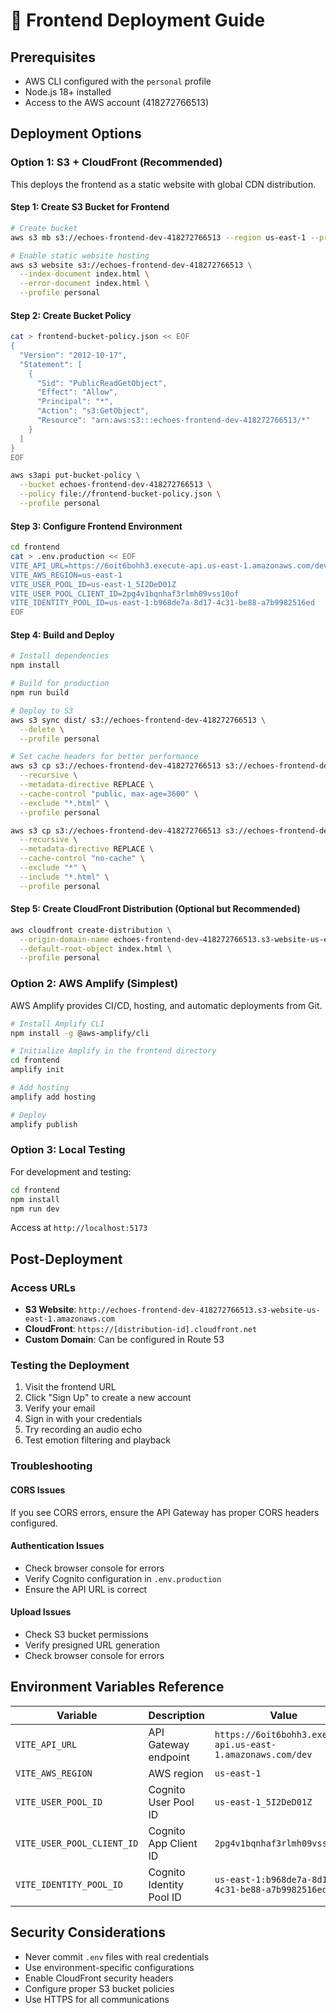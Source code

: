 # 🎨 Frontend Deployment Guide

## Prerequisites
- AWS CLI configured with the `personal` profile
- Node.js 18+ installed
- Access to the AWS account (418272766513)

## Deployment Options

### Option 1: S3 + CloudFront (Recommended)
This deploys the frontend as a static website with global CDN distribution.

#### Step 1: Create S3 Bucket for Frontend
```bash
# Create bucket
aws s3 mb s3://echoes-frontend-dev-418272766513 --region us-east-1 --profile personal

# Enable static website hosting
aws s3 website s3://echoes-frontend-dev-418272766513 \
  --index-document index.html \
  --error-document index.html \
  --profile personal
```

#### Step 2: Create Bucket Policy
```bash
cat > frontend-bucket-policy.json << EOF
{
  "Version": "2012-10-17",
  "Statement": [
    {
      "Sid": "PublicReadGetObject",
      "Effect": "Allow",
      "Principal": "*",
      "Action": "s3:GetObject",
      "Resource": "arn:aws:s3:::echoes-frontend-dev-418272766513/*"
    }
  ]
}
EOF

aws s3api put-bucket-policy \
  --bucket echoes-frontend-dev-418272766513 \
  --policy file://frontend-bucket-policy.json \
  --profile personal
```

#### Step 3: Configure Frontend Environment
```bash
cd frontend
cat > .env.production << EOF
VITE_API_URL=https://6oit6bohh3.execute-api.us-east-1.amazonaws.com/dev
VITE_AWS_REGION=us-east-1
VITE_USER_POOL_ID=us-east-1_5I2DeD01Z
VITE_USER_POOL_CLIENT_ID=2pg4v1bqnhaf3rlmh09vss10of
VITE_IDENTITY_POOL_ID=us-east-1:b968de7a-8d17-4c31-be88-a7b9982516ed
EOF
```

#### Step 4: Build and Deploy
```bash
# Install dependencies
npm install

# Build for production
npm run build

# Deploy to S3
aws s3 sync dist/ s3://echoes-frontend-dev-418272766513 \
  --delete \
  --profile personal

# Set cache headers for better performance
aws s3 cp s3://echoes-frontend-dev-418272766513 s3://echoes-frontend-dev-418272766513 \
  --recursive \
  --metadata-directive REPLACE \
  --cache-control "public, max-age=3600" \
  --exclude "*.html" \
  --profile personal

aws s3 cp s3://echoes-frontend-dev-418272766513 s3://echoes-frontend-dev-418272766513 \
  --recursive \
  --metadata-directive REPLACE \
  --cache-control "no-cache" \
  --exclude "*" \
  --include "*.html" \
  --profile personal
```

#### Step 5: Create CloudFront Distribution (Optional but Recommended)
```bash
aws cloudfront create-distribution \
  --origin-domain-name echoes-frontend-dev-418272766513.s3-website-us-east-1.amazonaws.com \
  --default-root-object index.html \
  --profile personal
```

### Option 2: AWS Amplify (Simplest)
AWS Amplify provides CI/CD, hosting, and automatic deployments from Git.

```bash
# Install Amplify CLI
npm install -g @aws-amplify/cli

# Initialize Amplify in the frontend directory
cd frontend
amplify init

# Add hosting
amplify add hosting

# Deploy
amplify publish
```

### Option 3: Local Testing
For development and testing:

```bash
cd frontend
npm install
npm run dev
```

Access at `http://localhost:5173`

## Post-Deployment

### Access URLs
- **S3 Website**: `http://echoes-frontend-dev-418272766513.s3-website-us-east-1.amazonaws.com`
- **CloudFront**: `https://[distribution-id].cloudfront.net`
- **Custom Domain**: Can be configured in Route 53

### Testing the Deployment
1. Visit the frontend URL
2. Click "Sign Up" to create a new account
3. Verify your email
4. Sign in with your credentials
5. Try recording an audio echo
6. Test emotion filtering and playback

### Troubleshooting

#### CORS Issues
If you see CORS errors, ensure the API Gateway has proper CORS headers configured.

#### Authentication Issues
- Check browser console for errors
- Verify Cognito configuration in `.env.production`
- Ensure the API URL is correct

#### Upload Issues
- Check S3 bucket permissions
- Verify presigned URL generation
- Check browser console for errors

## Environment Variables Reference

| Variable | Description | Value |
|----------|-------------|-------|
| `VITE_API_URL` | API Gateway endpoint | `https://6oit6bohh3.execute-api.us-east-1.amazonaws.com/dev` |
| `VITE_AWS_REGION` | AWS region | `us-east-1` |
| `VITE_USER_POOL_ID` | Cognito User Pool ID | `us-east-1_5I2DeD01Z` |
| `VITE_USER_POOL_CLIENT_ID` | Cognito App Client ID | `2pg4v1bqnhaf3rlmh09vss10of` |
| `VITE_IDENTITY_POOL_ID` | Cognito Identity Pool ID | `us-east-1:b968de7a-8d17-4c31-be88-a7b9982516ed` |

## Security Considerations
- Never commit `.env` files with real credentials
- Use environment-specific configurations
- Enable CloudFront security headers
- Configure proper S3 bucket policies
- Use HTTPS for all communications